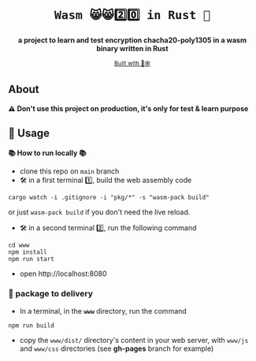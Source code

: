 <div align="center">

  <h1><code>Wasm 😸😸2️⃣0️⃣ in Rust 🦀</code></h1>

  <strong>a project to learn and test encryption chacha20-poly1305 in a wasm binary written in Rust</strong>

  <sub><a href="https://rustwasm.github.io/">Built with 🦀🕸</a></sub>
</div>




## About

<strong>⚠️ Don't use this project on production, it's only for test & learn purpose</strong>


## 🚴 Usage

**📚 How to run locally 📚**

- clone this repo on `main` branch  
- 🛠️ in a first terminal 1️⃣, build the web assembly code
```
cargo watch -i .gitignore -i "pkg/*" -s "wasm-pack build"
```
or just `wasm-pack build` if you don't need the live reload.
- 🛠️ in a second terminal 2️⃣, run the following command
```
cd www
npm install
npm run start
```
- open http://localhost:8080


### 🎁 package to delivery

- In a terminal, in the **`www`** directory, run the command  
```
npm run build
```
- copy the `www/dist/` directory's content in your web server, with `www/js` and `www/css` directories (see **gh-pages** branch for example)


